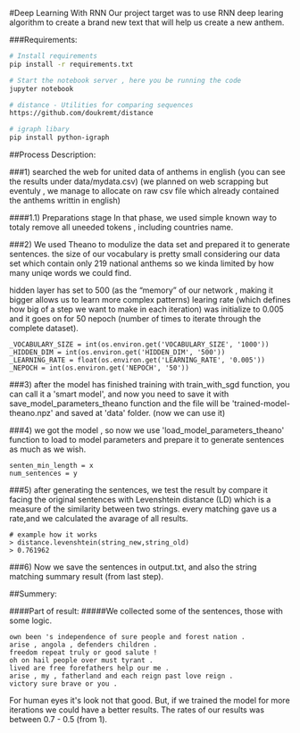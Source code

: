 #Deep Learning With RNN
Our project target was to use RNN deep learing algorithm to create a brand new text that will help us create a new anthem.

###Requirements:
```bash
# Install requirements
pip install -r requirements.txt

# Start the notebook server , here you be running the code
jupyter notebook

# distance - Utilities for comparing sequences
https://github.com/doukremt/distance

# igraph libary
pip install python-igraph
```

##Process Description:

###1) searched the web for united data of anthems in english (you can see the results under data/mydata.csv)
(we planned on web scrapping but eventuly , we manage to allocate on raw csv file which already contained the anthems
writtin in english)

####1.1) Preparations stage 
In that phase, we used simple known way to totaly remove all uneeded tokens , including countries name.
  
###2) We used Theano to modulize the data set and prepared it to generate sentences.
the size of our vocabulary is pretty small considering our data set which contain only 219 national anthems so we kinda limited by how many uniqe words we could find.

hidden layer has set to 500 (as the “memory” of our network , making it bigger allows us to learn more complex patterns)
learing rate (which defines how big of a step we want to make in each iteration) was initialize to 0.005 and it goes on for 50 nepoch (number of times to iterate through the complete dataset).
```
_VOCABULARY_SIZE = int(os.environ.get('VOCABULARY_SIZE', '1000'))
_HIDDEN_DIM = int(os.environ.get('HIDDEN_DIM', '500')) 
_LEARNING_RATE = float(os.environ.get('LEARNING_RATE', '0.005'))
_NEPOCH = int(os.environ.get('NEPOCH', '50'))
```

###3) after the model has finished training with train_with_sgd function, you can call it a 'smart model', and now you need to save it with save_model_parameters_theano function and the file will be 'trained-model-theano.npz' and saved at 'data' folder. (now we can use it)

###4) we got the model , so now we use 'load_model_parameters_theano' function to load to model parameters and prepare it to generate sentences as much as we wish.
```
senten_min_length = x
num_sentences = y
```
###5) after generating the sentences, we test the result by compare it facing the original sentences with 
Levenshtein distance (LD) which is a measure of the similarity between two strings.
every matching gave us a rate,and we calculated the avarage of all results.
```
# example how it works 
> distance.levenshtein(string_new,string_old)
> 0.761962 
```
###6) Now we save the sentences in output.txt, and also the string matching summary result (from last step).


##Summery:

####Part of result:
#####We collected some of the sentences, those with some logic. 

```
own been 's independence of sure people and forest nation . 
arise , angola , defenders children . 
freedom repeat truly or good salute ! 
oh on hail people over must tyrant . 
lived are free forefathers help our me . 
arise , my , fatherland and each reign past love reign . 
victory sure brave or you . 
```

For human eyes it's look not that good. But, if we trained the model for more iterations we could have a better results. 
The rates of our results was between 0.7 - 0.5 (from 1). 
